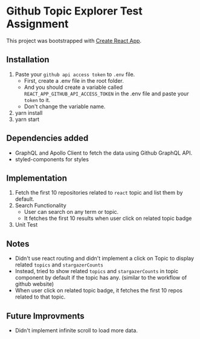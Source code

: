 # Github Topic Explorer Test Assignment

This project was bootstrapped with [Create React App](https://github.com/facebook/create-react-app).

## Installation

1. Paste your `github api access token` to `.env` file.
    - First, create a .env file in the root folder.
    - And you should create a variable called `REACT_APP_GITHUB_API_ACCESS_TOKEN` in the .env file and paste your `token` to it.
    - Don't change the variable name.
2. yarn install
3. yarn start


## Dependencies added

-   GraphQL and Apollo Client to fetch the data using Github GraphQL API.
-   styled-components for styles

## Implementation

1.  Fetch the first 10 repositories related to `react` topic and list them by default.
2.  Search Functionality
    -   User can search on any term or topic.
    -   It fetches the first 10 results when user click on related topic badge
3.  Unit Test

## Notes

-   Didn't use react routing and didn't implement a click on Topic to display related `topics` and `stargazerCounts`
-   Instead, tried to show related `topics` and `stargazerCounts` in topic component by default if the topic has any. (similar to the workflow of github website)
-   When user click on related topic badge, it fetches the first 10 repos related to that topic.

## Future Improvments

-   Didn't implement infinite scroll to load more data.
